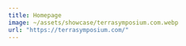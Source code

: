 ```yaml
---
title: Homepage
image: ~/assets/showcase/terrasymposium.com.webp
url: "https://terrasymposium.com/"
---
```

